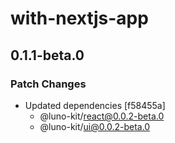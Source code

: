# with-nextjs-app

## 0.1.1-beta.0

### Patch Changes

- Updated dependencies [f58455a]
  - @luno-kit/react@0.0.2-beta.0
  - @luno-kit/ui@0.0.2-beta.0
